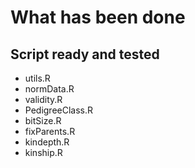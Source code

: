 # What has been done

## Script ready and tested

- utils.R
- normData.R
- validity.R
- PedigreeClass.R
- bitSize.R
- fixParents.R
- kindepth.R
- kinship.R